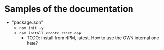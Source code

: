 # Samples of the documentation

* "package.json"
  * `npm init -y`
  * `npm install create-react-app`
    * TODO: install from NPM, latest. How to use the OWN internal one here?
